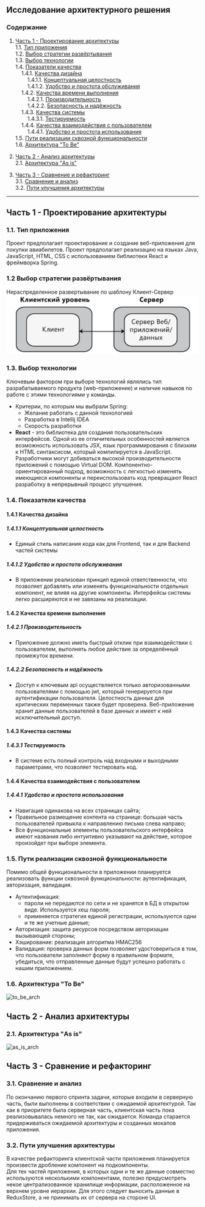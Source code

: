 
## Исследование архитектурного решения

### Содержание

1. [Часть 1 - Проектирование архитектуры](#chapter_1)  
1.1. [Тип приложения](#type_of_application)  
1.2. [Выбор стратегии развёртывания](#deployment_strategy_election)  
1.3. [Выбор технологии](#technology_selection)    
1.4. [Показатели качества](#quality_indicators)   
&nbsp;&nbsp;&nbsp;&nbsp;1.4.1. [Качества дизайна](#design_quality)  
&nbsp;&nbsp;&nbsp;&nbsp;&nbsp;&nbsp;&nbsp;&nbsp;1.4.1.1. [Концептуальная целостность](#conceptual_integrity)  
&nbsp;&nbsp;&nbsp;&nbsp;&nbsp;&nbsp;&nbsp;&nbsp;1.4.1.2. [Удобство и простота обслуживания](#convenience_and_ease_maintenance)  
&nbsp;&nbsp;&nbsp;&nbsp;1.4.2. [Качества времени выполнения](#runtime_quality)  
&nbsp;&nbsp;&nbsp;&nbsp;&nbsp;&nbsp;&nbsp;&nbsp;1.4.2.1. [Производительность](#performance)  
&nbsp;&nbsp;&nbsp;&nbsp;&nbsp;&nbsp;&nbsp;&nbsp;1.4.2.2. [Безопасность и надёжность](#safety_reliability)  
&nbsp;&nbsp;&nbsp;&nbsp;1.4.3. [Качества системы](#system_quality)  
&nbsp;&nbsp;&nbsp;&nbsp;&nbsp;&nbsp;&nbsp;&nbsp;1.4.3.1. [Тестируемость](#testability)  
&nbsp;&nbsp;&nbsp;&nbsp;1.4.4. [Качества взаимодействия с пользователем](#quality_of_user_interaction)  
&nbsp;&nbsp;&nbsp;&nbsp;&nbsp;&nbsp;&nbsp;&nbsp;1.4.4.1. [Удобство и простота использования](#usability)  
1.5. [Пути реализации сквозной функциональности](#crosscutting_concerns)   
1.6. [Архитектура "To Be"](#to_be_arch) 

2. [Часть 2 - Анализ архитектуры](#architecture_analysis)   
2.1. [Архитектура "As is"](#as_is_arch)  

3. [Часть 3 - Сравнение и рефакторинг](#comparison_and_refactoring)   
3.1. [Сравнение и анализ](#comparison_and_analysis)    
3.2. [Пути улучшения архитектуры](#ways_to_improve)   
---



<a name="chapter_1"> 

## Часть 1 - Проектирование архитектуры  

<a name="type_of_application"> 

### 1.1. Тип приложения 
Проект предполагает проектирование и создание веб-приложения для покупки авиабилетов. Проект предполагает реализацию на языках Java, JavaScript, HTML, CSS с использованием библиотеки React и фреймворка Spring.

<a name="deployment_strategy_election">

### 1.2 Выбор стратегии развёртывания

Нераспределенное развертывание по шаблону Клиент-Сервер
![razv](img/razvert.JPG)

<a name="technology_selection"> 

### 1.3. Выбор технологии
Ключевым фактором при выборе технологий являлись тип  разрабатываемого продукта (web-приложение) и наличие навыков по работе с этими технологиями у команды.
- Критерии, по которым мы выбрали Spring:
    * Желание работать с данной технологией
    * Разработка в Intellij IDEA
    * Скорость разработки
- **React** - это библиотека для создания пользовательских интерфейсов. Одной из ее отличительных особенностей является возможность использовать JSX, язык программирования с близким к HTML синтаксисом, который компилируется в JavaScript. Разработчики могут добиваться высокой производительности приложений с помощью Virtual DOM. Компонентно-ориентированный подход, возможность с легкостью изменять имеющиеся компоненты и переиспользовать код превращают React разработку в непрерывный процесс улучшения. 
  


<a name="quality_indicators"> 

### 1.4. Показатели качества  

<a name="design_quality"> 

#### 1.4.1 Качества дизайна

<a name="conceptual_integrity"> 

##### 1.4.1.1 Концептуальная целостность
- Единый стиль написания кода как для Frontend, так и для Backend частей системы

<a name="convenience_and_ease_maintenance"> 

##### 1.4.1.2 Удобство и простота обслуживания
- В приложении реализован принцип единой ответственности, что позволяет добавлять или изменять функциональности отдельных компонент, не влияя на другие компоненты. Интерфейсы системы легко расширяются и не завязаны на реализации.

<a name="runtime_quality"> 

#### 1.4.2 Качества времени выполнения

<a name="performance"> 

##### 1.4.2.1 Производительность
- Приложение должно иметь быстрый отклик при взаимодействии с пользователем, выполнять любое действие за определённый промежуток времени.

<a name="safety_reliability"> 

##### 1.4.2.2 Безопасность и надёжность
- Доступ к ключевым api осуществляется только авторизованными пользователями с помощью jwt, который генерируется при аутентификации пользователя. Целостность данных для критических переменных также будет проверена. Веб-приложение хранит данные пользователей в базе данных и имеет к ней исключительный доступ.

<a name="system_quality"> 

#### 1.4.3 Качества системы

<a name="testability"> 

##### 1.4.3.1 Тестируемость
- В системе есть полный контроль над входными и выходными параметрами, что позволяет тестировать код.

<a name="quality_of_user_interaction"> 

#### 1.4.4 Качества взаимодействия с пользователем

<a name="usability"> 

##### 1.4.4.1 Удобство и простота использования

- Навигация одинакова на всех страницах сайта;
- Правильное размещение контента на странице: большая часть пользователей привыкла к направлению письма слева направо;
- Все функциональные элементы пользовательского интерфейса имеют названия либо интуитивно указывают на действие, которое произойдет при выборе элемента.


<a name="crosscutting_concerns">

### 1.5. Пути реализации сквозной функциональности
Помимо общей функциональности в приложении планируется реализовать функции сквозной функциональности: аутентификация, авторизация, валидация.

- Аутентификация: 
  - пароли не передаются по сети и не хранятся в БД в открытом виде. Используется хеш пароля;
  - применяется стратегия единой регистрации, используются одни и те же учетные данные;
- Авторизация: защита ресурсов посредством авторизации вызывающей стороны;
- Хэширование: реализация алгоритма HMAC256
- Валидация: проверка данных форм позволяет удостовериться в том, что пользователи заполняют форму в  правильном формате, убедиться, что отправленные данные будут успешно работать с нашим приложением. 

<a name="to_be_arch">

### 1.6. Архитектура "To Be"
![to_be_arch](img/WebAppArchitecture.jpg)
<a name="architecture_analysis">

## Часть 2 - Анализ архитектуры  
<a name="as_is_arch">

### 2.1. Архитектура "As is"  

![as_is_arch](img/ClassDiagram.jpg)

<a name="comparison_and_refactoring">

## Часть 3 - Сравнение и рефакторинг

<a name="comparison_and_analysis">

### 3.1. Сравнение и анализ

По окончанию первого спринта задачи, которые входили в серверную часть, были выполнены в соответствии с ожидаемой архитектурой. Так как в приоритете была серверная часть, клиентская часть пока реализовывалась немного не так, как ожидается. 
Команда старается придерживаться ожидаемой архитектуры и созданных мокапов приложения. 

<a name="ways_to_improve">

### 3.2. Пути улучшения архитектуры
В качестве рефакторинга клиентской части приложения планируется произвести дробление компонент на подкомпоненты.   
Для тех частей приложения, в которых одни и те же данные совместно используются несколькими компонентами, полезно предусмотреть некое централизованное хранилище информации, расположенное на верхнем уровне иерархии. Для этого следует выносить данные в ReduxStore, а не принимать их от сервера на стороне UI. 
